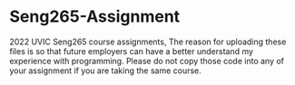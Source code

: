 # Seng265-Assignment
2022 UVIC Seng265 course assignments, 
The reason for uploading these files is so that future employers can have a better understand my experience with programming.
Please do not copy those code into any of your assignment if you are taking the same course.
